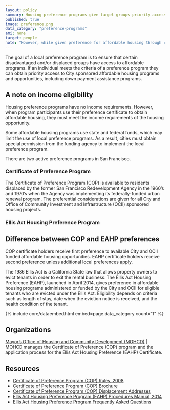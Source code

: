 ```yaml
---
layout: policy
summary: Housing preference programs give target groups priority access to affordable housing programs.
published: true
image: preference.png
data_category: "preference-programs"
ami: none
target: people
note: "However, while given preference for affordable housing through certificates of preference, certificate holders must meet the income eligibility for whichever other program in which they are seeking to participate."
---
```


The goal of a local preference program is to ensure that certain disadvantaged and/or displaced groups have access to affordable programs. If an individual meets the criteria of a preference program they can obtain priority access to City sponsored affordable housing programs and opportunities, including down payment assistance programs.

<aside role="complementary" class="well">
<h1>A  note on income eligibility</h1>
<p>Housing preference programs have no income requirements.  However, when program participants use their preference certificate to obtain affordable housing, they must meet the income requirements of the housing opportunity. </p>
</aside>

Some affordable housing programs use state and federal funds, which may limit the use of local preference programs. As a result, cities must obtain special permission from the funding agency to implement the local preference program.

There are two active preference programs in San Francisco.

###  Certificate of Preference Program
The Certificate of Preference Program (COP) is available to residents displaced by the former San Francisco Redevelopment Agency in the 1960’s and 1970’s when the Agency was implementing its federally-funded urban renewal program. The preferential considerations are given for all City and Office of Community Investment and Infrastructure (OCII) sponsored housing projects. 

### Ellis Act Housing Preference Program

<aside role="complementary" class="well">
<h1>Difference between COP and EAHP preferences</h1>
<p>COP certificate holders receive first preference to available City and OCII funded affordable housing opportunities. EAHP certificate holders receive second preference unless additional local preferences apply.</p>
</aside>

The 1986 Ellis Act is a California State law that allows property owners to evict tenants in order to exit the rental business.
The Ellis Act Housing Preference (EAHP), launched in April 2014, gives preference in affordable housing programs administered or funded by the City and OCII for eligible tenants who are evicted under the Ellis Act. Eligibility depends on criteria such as length of stay, date when the eviction notice is received, and the health condition of the tenant. 

{% include core/dataembed.html embed=page.data_category count="1" %}

## Organizations
[Mayor’s Office of Housing and Community Development (MOHCD)](http://sf-moh.org/)	| MOHCD manages the Certificate of Preference (COP) program and the application process for the Ellis Act Housing Preference (EAHP) Certificate.

## Resources
- [Certificate of Preference Program (COP) Rules, 2008](http://sf-moh.org/modules/showdocument.aspx?documentid=7516)
- [Certificate of Preference Program (COP) Brochure](http://sf-moh.org/modules/showdocument.aspx?documentid=7517)
- [Certificate of Preference Program (COP) Displacement Addresses](http://sf-moh.org/index.aspx?page=1155)
- [Ellis Act Housing Preference Program (EAHP) Procedures Manual, 2014](http://sf-moh.org/modules/showdocument.aspx?documentid=7921)
- [Ellis Act Housing Preference Program Frequently Asked Questions](http://sf-moh.org/modules/showdocument.aspx?documentid=7938)
